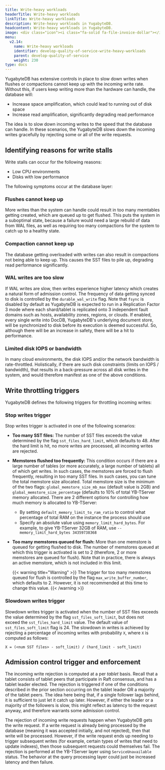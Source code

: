 ```yaml
---
title: Write-heavy workloads
headerTitle: Write-heavy workloads
linkTitle: Write-heavy workloads
description: Write-heavy workloads in YugabyteDB.
headcontent: Write-heavy workloads in YugabyteDB.
image: <div class="icon"><i class="fa-solid fa-file-invoice-dollar"></i></div>
menu:
  v2.14:
    name: Write-heavy workloads
    identifier: develop-quality-of-service-write-heavy-workloads
    parent: develop-quality-of-service
    weight: 230
type: docs
---
```


YugabyteDB has extensive controls in place to slow down writes when flushes or compactions cannot keep up with the incoming write rate. Without this, if users keep writing more than the hardware can handle, the database will:

* Increase space amplification, which could lead to running out of disk space
* Increase read amplification, significantly degrading read performance

The idea is to slow down incoming writes to the speed that the database can handle. In these scenarios, the YugabyteDB slows down the incoming writes gracefully by rejecting some or all of the write requests.

## Identifying reasons for write stalls

Write stalls can occur for the following reasons:

* Low CPU environments
* Disks with low performance

The following symptoms occur at the database layer:

### Flushes cannot keep up

More writes than the system can handle could result in too many memtables getting created, which are queued up to get flushed. This puts the system in a suboptimal state, because a failure would need a large rebuild of data from WAL files, as well as requiring too many compactions for the system to catch up to a healthy state.

### Compaction cannot keep up

The database getting overloaded with writes can also result in compactions not being able to keep up. This causes the SST files to pile up, degrading read performance significantly.

### WAL writes are too slow

If WAL writes are slow, then writes experience higher latency which creates a natural form of admission control. The frequency of data getting synced to disk is controlled by the `durable_wal_write` flag. Note that `fsync` is disabled by default as YugabyteDB is expected to run in a Replication Factor 3 mode where each shard/tablet is replicated onto 3 independent fault domains such as hosts, availability zones, regions, or clouds. If enabled, every single write into DocDB, YugabyteDB's underlying document store, will be synchronized to disk before its execution is deemed successful. So, although there will be an increase in safety, there will be a hit to performance.

### Limited disk IOPS or bandwidth

In many cloud environments, the disk IOPS and/or the network bandwidth is rate-throttled. Holistically, if there are such disk constraints (limits on IOPS / bandwidth), that results in a back-pressure across all disk writes in the system, and would therefore manifest as one of the above conditions.

## Write throttling triggers

YugabyteDB defines the following triggers for throttling incoming writes:

### Stop writes trigger

Stop writes trigger is activated in one of the following scenarios:

* **Too many SST files:** The number of SST files exceeds the value determined by the flag `sst_files_hard_limit`, which defaults to 48. After the hard limit is hit, no more writes are processed, all incoming writes are rejected.

* **Memstores flushed too frequently:** This condition occurs if there are a large number of tables (or more accurately, a large number of tablets) all of which get writes. In such cases, the memstores are forced to flush frequently, resulting in too many SST files. In such cases, you can tune the total memstore size allocated. Total memstore size is the minimum of the two flags: `global_memstore_size_mb_max` (default value is 2GB) and `global_memstore_size_percentage` (defaults to 10% of total YB-TServer memory allocated. There are 2 different options for controlling how much memory is allocated to YB-TServer:

  * By setting `default_memory_limit_to_ram_ratio` to control what percentage of total RAM on the instance the process should use
  * Specify an absolute value using `memory_limit_hard_bytes`. For example, to give YB-TServer 32GB of RAM, use `--memory_limit_hard_bytes 34359738368`

* **Too many memstores queued for flush:** More than one memstore is queued for getting flushed to disk. The number of memstores queued at which this trigger is activated is set to 2 (therefore, 2 or more memstores are queued for flush). Note that in practice, there is always an active memstore, which is not included in this limit.

  {{< warning title="Warning" >}}
  The trigger for too many memstores queued for flush is controlled by the flag `max_write_buffer_number`, which defaults to 2. However, it is not recommended at this time to change this value.
  {{< /warning >}}

### Slowdown writes trigger

Slowdown writes trigger is activated when the number of SST files exceeds the value determined by the flag `sst_files_soft_limit`, but does not exceed the `sst_files_hard_limit` value. The default value of `sst_files_soft_limit` flag is 24. The slowdown in writes is achieved by rejecting a percentage of incoming writes with probability `X`, where `X` is computed as follows:

```
X = (<num SST files> - soft_limit) / (hard_limit - soft_limit)
```

## Admission control trigger and enforcement

The incoming write rejection is computed at a per *tablet* basis. Recall that a tablet consists of tablet peers that participate in Raft consensus, and has a tablet leader elected. The rejection is triggered if one of the conditions described in the prior section occurring on the tablet leader OR a majority of the tablet peers. The idea here being that, if a single follower lags behind, it is sufficient to just let it catch up later. However, if either the leader or a majority of the followers is slow, this might reflect as latency to the request anyway, and therefore warrants some admission control.

The rejection of incoming write requests happen when YugabyteDB gets the write request. If a write request is already being processed by the database (meaning it was accepted initially, and not rejected), then that write will be processed. However, if the write request ends up needing to trigger subsequent writes (for example, certain types of writes that need to update indexes), then those subsequent requests could themselves fail. The rejection is performed at the YB-TServer layer using `ServiceUnavailable` status. The behavior at the query processing layer could just be increased latency and then failure.
